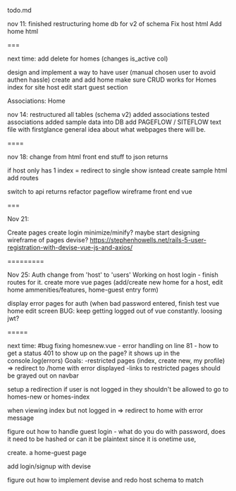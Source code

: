 todo.md

nov 11:
finished restructuring home db for v2 of schema
Fix host html
Add home html

===

next time:
add delete for homes (changes is_active col)

design and implement a way to have user (manual chosen user to avoid authen hassle) create and add home
make sure CRUD works for Homes
index for site
host edit
start guest section

Associations:
Home

nov 14:
restructured all tables (schema v2)
added associations
tested associations
added sample data into DB
add PAGEFLOW / SITEFLOW text file with firstglance general idea about what webpages there will be.

====

nov 18:
change from html front end stuff to json returns

if host only has 1 index = redirect to single show isntead
create sample html
add routes

switch to api returns
refactor pageflow wireframe
front end vue

===

Nov 21:

Create pages
create login
minimize/minify?
maybe start designing wireframe of pages
devise? https://stephenhowells.net/rails-5-user-registration-with-devise-vue-js-and-axios/

=========

Nov 25:
Auth
change from 'host' to 'users'
Working on host login - finish routes for it.
create more vue pages (add/create new home for a host, edit home ammenities/features, home-guest entry form)

display error pages for auth (when bad password entered,
finish test vue home edit screen
BUG: keep getting logged out of vue constantly. loosing jwt?

=====

next time:
#bug fixing homesnew.vue - error handling on line 81 - how to get a status 401 to show up on the page? it shows up in the console.log(errors)
Goals:
-restricted pages (index, create new, my profile) => redirect to /home with error displayed
-links to restricted pages should be grayed out on navbar

setup a redirection if user is not logged in they shouldn't be allowed to go to homes-new or homes-index

when viewing index but not logged in => redirect to home with error message

figure out how to handle guest login - what do you do with password, does it need to be hashed or can it be plaintext since it is onetime use,

create. a home-guest page

add login/signup with devise

figure out how to implement devise and redo host schema to match

